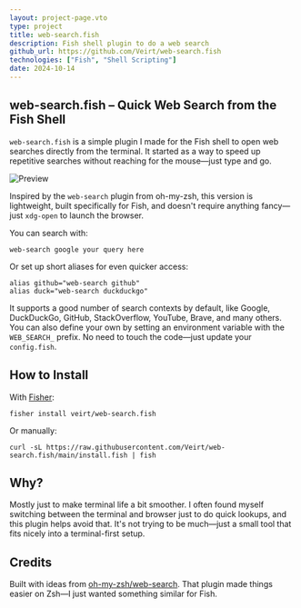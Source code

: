 ```yaml
---
layout: project-page.vto
type: project
title: web-search.fish
description: Fish shell plugin to do a web search
github_url: https://github.com/Veirt/web-search.fish
technologies: ["Fish", "Shell Scripting"]
date: 2024-10-14
---
```


## web-search.fish – Quick Web Search from the Fish Shell

`web-search.fish` is a simple plugin I made for the Fish shell to open web
searches directly from the terminal. It started as a way to speed up repetitive
searches without reaching for the mouse—just type and go.

<img src="https://veirt.github.io/web-search.fish/demo.gif" alt="Preview" />

Inspired by the `web-search` plugin from oh-my-zsh, this version is lightweight, built specifically for Fish, and doesn't require anything fancy—just `xdg-open` to launch the browser.

You can search with:

```shell
web-search google your query here
```

Or set up short aliases for even quicker access:

```shell
alias github="web-search github"
alias duck="web-search duckduckgo"
```

It supports a good number of search contexts by default, like Google,
DuckDuckGo, GitHub, StackOverflow, YouTube, Brave, and many others. You can
also define your own by setting an environment variable with the `WEB_SEARCH_`
prefix. No need to touch the code—just update your `config.fish`.

## How to Install

With [Fisher](https://github.com/jorgebucaran/fisher):

```shell
fisher install veirt/web-search.fish
```

Or manually:

```shell
curl -sL https://raw.githubusercontent.com/Veirt/web-search.fish/main/install.fish | fish
```

## Why?

Mostly just to make terminal life a bit smoother. I often found myself
switching between the terminal and browser just to do quick lookups, and this
plugin helps avoid that. It's not trying to be much—just a small tool that fits
nicely into a terminal-first setup.

## Credits

Built with ideas from [oh-my-zsh/web-search](https://github.com/ohmyzsh/ohmyzsh/tree/master/plugins/web-search). That plugin made things easier on Zsh—I just wanted something similar for Fish.
